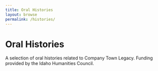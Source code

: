 ```yaml
---
title: Oral Histories
layout: browse
permalink: /histories/
---
```


# Oral Histories 

A selection of oral histories related to Company Town Legacy. Funding provided by the Idaho Humanities Council.
